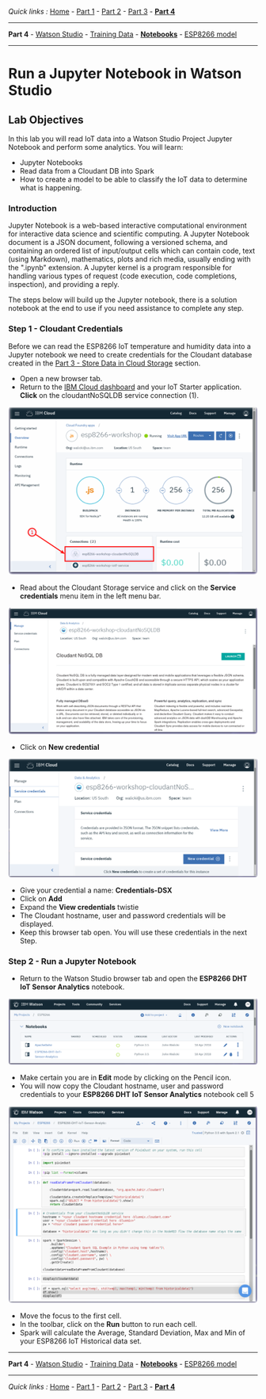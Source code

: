 *Quick links :*
[Home](/README.md) - [Part 1](../part1/README.md) - [Part 2](../part2/README.md) - [Part 3](../part3/README.md) - [**Part 4**](../part4/README.md)
***
**Part 4** - [Watson Studio](STUDIO.md) - [Training Data](TRAINING.md) - [**Notebooks**](JUPYTER.md) - [ESP8266 model](MODEL.md)
***

# Run a Jupyter Notebook in Watson Studio

## Lab Objectives

In this lab you will read IoT data into a Watson Studio Project Jupyter Notebook and perform some analytics.  You will learn:

- Jupyter Notebooks
- Read data from a Cloudant DB into Spark
- How to create a model to be able to classify the IoT data to determine what is happening.

### Introduction

Jupyter Notebook is a web-based interactive computational environment for interactive data science and scientific computing. A Jupyter Notebook document is a JSON document, following a versioned schema, and containing an ordered list of input/output cells which can contain code, text (using Markdown), mathematics, plots and rich media, usually ending with the ".ipynb" extension. A Jupyter kernel is a program responsible for handling various types of request (code execution, code completions, inspection), and providing a reply.

The steps below will build up the Jupyter notebook, there is a solution notebook at the end to use if you need assistance to complete any step.

### Step 1 - Cloudant Credentials

Before we can read the ESP8266 IoT temperature and humidity data into a Jupyter notebook we need to create credentials for the Cloudant database created in the [Part 3 - Store Data in Cloud Storage](../part3/CLOUDANT.md) section.

- Open a new browser tab.
- Return to the [IBM Cloud dashboard](https://console.bluemix.net/dashboard/apps/) and your IoT Starter application. **Click** on the cloudantNoSQLDB service connection (1).

 ![Cloudant NoSQL Service Connection](../part3/screenshots/CloudantNoSQLServiceConnection.png)

- Read about the Cloudant Storage service and click on the **Service credentials** menu item in the left menu bar.

 ![Cloudant NoSQL Service Instance](../part3/screenshots/CloudantNoSQLServiceInstance.png)

- Click on **New credential**

 ![Cloudant NoSQL Service Instance](screenshots/Cloudant-NewCreds.png)

- Give your credential a name: **Credentials-DSX**
- Click on **Add**
- Expand the **View credentials** twistie
- The Cloudant hostname, user and password credentials will be displayed.
- Keep this browser tab open. You will use these credentials in the next Step.

### Step 2 - Run a Jupyter Notebook

- Return to the Watson Studio browser tab and open the **ESP8266 DHT IoT Sensor Analytics** notebook.

 ![Watson Studio Assets](screenshots/WatsonStudio-Notebook-ESP8266.png)

- Make certain you are in **Edit** mode by clicking on the Pencil icon.
- You will now copy the Cloudant hostname, user and password credentials to your **ESP8266 DHT IoT Sensor Analytics** notebook cell 5

 ![Watson Studio Assets](screenshots/WatsonStudio-Notebook-ESP8266-creds.png)

- Move the focus to the first cell.
- In the toolbar, click on the **Run** button to run each cell.
- Spark will calculate the Average, Standard Deviation, Max and Min of your ESP8266 IoT Historical data set.

***
**Part 4** - [Watson Studio](STUDIO.md) - [Training Data](TRAINING.md) - [**Notebooks**](JUPYTER.md) - [ESP8266 model](MODEL.md)
***
*Quick links :*
[Home](/README.md) - [Part 1](../part1/README.md) - [Part 2](../part2/README.md) - [Part 3](../part3/README.md) - [**Part 4**](../part4/README.md)
